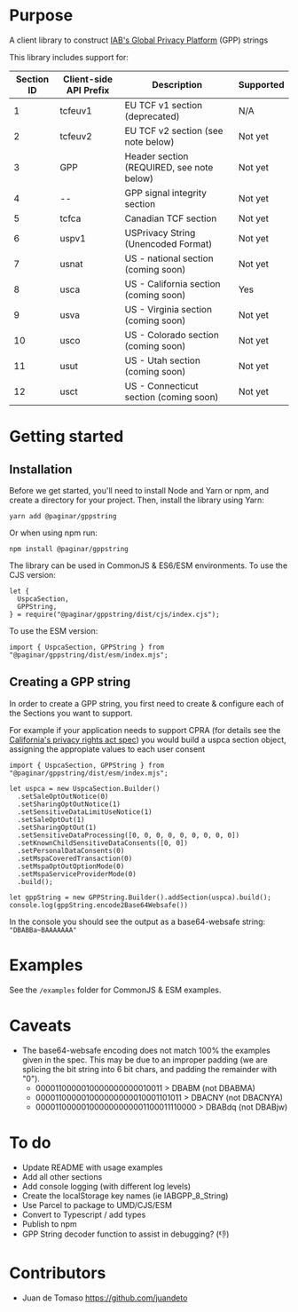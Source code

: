# Purpose

A client library to construct [IAB's Global Privacy Platform](https://github.com/InteractiveAdvertisingBureau/Global-Privacy-Platform) (GPP) strings

This library includes support for:

| Section ID | Client-side API Prefix | Description                               | Supported |
| ---------- | ---------------------- | ----------------------------------------- | --------- |
| 1          | tcfeuv1                | EU TCF v1 section (deprecated)            | N/A       |
| 2          | tcfeuv2                | EU TCF v2 section (see note below)        | Not yet   |
| 3          | GPP                    | Header section (REQUIRED, see note below) | Not yet   |
| 4          | --                     | GPP signal integrity section              | Not yet   |
| 5          | tcfca                  | Canadian TCF section                      | Not yet   |
| 6          | uspv1                  | USPrivacy String (Unencoded Format)       | Not yet   |
| 7          | usnat                  | US - national section (coming soon)       | Not yet   |
| 8          | usca                   | US - California section (coming soon)     | Yes       |
| 9          | usva                   | US - Virginia section (coming soon)       | Not yet   |
| 10         | usco                   | US - Colorado section (coming soon)       | Not yet   |
| 11         | usut                   | US - Utah section (coming soon)           | Not yet   |
| 12         | usct                   | US - Connecticut section (coming soon)    | Not yet   |

# Getting started

## Installation

Before we get started, you'll need to install Node and Yarn or npm, and create a directory for your project. Then, install the library using Yarn:

```
yarn add @paginar/gppstring
```

Or when using npm run:

```
npm install @paginar/gppstring
```

The library can be used in CommonJS & ES6/ESM environments.
To use the CJS version:

```
let {
  UspcaSection,
  GPPString,
} = require("@paginar/gppstring/dist/cjs/index.cjs");
```

To use the ESM version:

```
import { UspcaSection, GPPString } from "@paginar/gppstring/dist/esm/index.mjs";
```

## Creating a GPP string

In order to create a GPP string, you first need to create & configure each of the Sections you want to support.

For example if your application needs to support CPRA (for details see the [California's privacy rights act spec](https://github.com/InteractiveAdvertisingBureau/Global-Privacy-Platform/blob/main/Sections/US-States/CA/GPP%20Extension:%20IAB%20Privacy%E2%80%99s%20California%20Privacy%20Technical%20Specification.md)) you would build a uspca section object, assigning the appropiate values to each user consent

```
import { UspcaSection, GPPString } from "@paginar/gppstring/dist/esm/index.mjs";

let uspca = new UspcaSection.Builder()
  .setSaleOptOutNotice(0)
  .setSharingOptOutNotice(1)
  .setSensitiveDataLimitUseNotice(1)
  .setSaleOptOut(1)
  .setSharingOptOut(1)
  .setSensitiveDataProcessing([0, 0, 0, 0, 0, 0, 0, 0, 0])
  .setKnownChildSensitiveDataConsents([0, 0])
  .setPersonalDataConsents(0)
  .setMspaCoveredTransaction(0)
  .setMspaOptOutOptionMode(0)
  .setMspaServiceProviderMode(0)
  .build();

let gppString = new GPPString.Builder().addSection(uspca).build();
console.log(gppString.encode2Base64Websafe())

```

In the console you should see the output as a base64-websafe string: `"DBABBa~BAAAAAAA"`

# Examples

See the `/examples` folder for CommonJS & ESM examples.

# Caveats

- The base64-websafe encoding does not match 100% the examples given in the spec. This may be due to an improper padding (we are splicing the bit string into 6 bit chars, and padding the remainder with "0").
  - 0000110000010000000000010011 > DBABM (not DBABMA)
  - 000011000001000000000010001101011 > DBACNY (not DBACNYA)
  - 000011000001000000000001100011110000 > DBABdq (not DBABjw)

# To do

- Update README with usage examples
- Add all other sections
- Add console logging (with different log levels)
- Create the localStorage key names (ie IABGPP_8_String)
- Use Parcel to package to UMD/CJS/ESM
- Convert to Typescript / add types
- Publish to npm
- GPP String decoder function to assist in debugging? (:thumbsdown:)

# Contributors

- Juan de Tomaso https://github.com/juandeto
